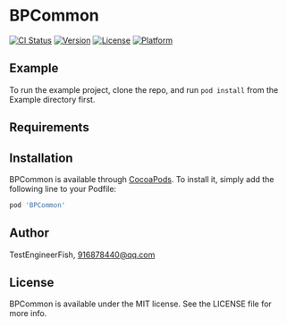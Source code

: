 # BPCommon

[![CI Status](https://img.shields.io/travis/TestEngineerFish/BPCommon.svg?style=flat)](https://travis-ci.org/TestEngineerFish/BPCommon)
[![Version](https://img.shields.io/cocoapods/v/BPCommon.svg?style=flat)](https://cocoapods.org/pods/BPCommon)
[![License](https://img.shields.io/cocoapods/l/BPCommon.svg?style=flat)](https://cocoapods.org/pods/BPCommon)
[![Platform](https://img.shields.io/cocoapods/p/BPCommon.svg?style=flat)](https://cocoapods.org/pods/BPCommon)

## Example

To run the example project, clone the repo, and run `pod install` from the Example directory first.

## Requirements

## Installation

BPCommon is available through [CocoaPods](https://cocoapods.org). To install
it, simply add the following line to your Podfile:

```ruby
pod 'BPCommon'
```

## Author

TestEngineerFish, 916878440@qq.com

## License

BPCommon is available under the MIT license. See the LICENSE file for more info.
